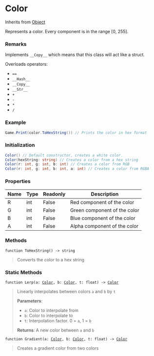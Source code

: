 # Color
Inherits from [Object](../objects/Object.md)

Represents a color. Every component is in the range [0, 255].

### Remarks
Implements `__Copy__` which means that this class will act like a struct.

Overloads operators: 
- `==`
- `__Hash__`
- `__Copy__`
- `__Str__`
- `+`
- `-`
- `*`
- `/`
### Example
```csharp
Game.Print(color.ToHexString()) // Prints the color in hex format
```
### Initialization
```csharp
Color() // Default constructor, creates a white color.
Color(hexString: string) // Creates a color from a hex string
Color(r: int, g: int, b: int) // Creates a color from RGB
Color(r: int, g: int, b: int, a: int) // Creates a color from RGBA
```

### Properties
|Name|Type|Readonly|Description|
|---|---|---|---|
|R|int|False|Red component of the color|
|G|int|False|Green component of the color|
|B|int|False|Blue component of the color|
|A|int|False|Alpha component of the color|


### Methods
<pre class="language-typescript"><code class="lang-typescript">function ToHexString() -> string</code></pre>
> Converts the color to a hex string
> 

### Static Methods
<pre class="language-typescript"><code class="lang-typescript">function Lerp(a: <a data-footnote-ref href="#user-content-fn-4">Color</a>, b: <a data-footnote-ref href="#user-content-fn-4">Color</a>, t: float) -> <a data-footnote-ref href="#user-content-fn-4">Color</a></code></pre>
> Linearly interpolates between colors `a` and `b` by `t`
> 
> **Parameters**:
> - `a`: Color to interpolate from
> - `b`: Color to interpolate to
> - `t`: Interpolation factor. 0 = `a`, 1 = `b`
> 
> **Returns**: A new color between `a` and `b`
<pre class="language-typescript"><code class="lang-typescript">function Gradient(a: <a data-footnote-ref href="#user-content-fn-4">Color</a>, b: <a data-footnote-ref href="#user-content-fn-4">Color</a>, t: float) -> <a data-footnote-ref href="#user-content-fn-4">Color</a></code></pre>
> Creates a gradient color from two colors
> 

[^0]: [Camera](../static/Camera.md)
[^1]: [Character](../objects/Character.md)
[^2]: [Collider](../objects/Collider.md)
[^3]: [Collision](../objects/Collision.md)
[^4]: [Color](../objects/Color.md)
[^5]: [Convert](../static/Convert.md)
[^6]: [Cutscene](../static/Cutscene.md)
[^7]: [Dict](../objects/Dict.md)
[^8]: [Game](../static/Game.md)
[^9]: [Human](../objects/Human.md)
[^10]: [Input](../static/Input.md)
[^11]: [Json](../static/Json.md)
[^12]: [LineCastHitResult](../objects/LineCastHitResult.md)
[^13]: [LineRenderer](../objects/LineRenderer.md)
[^14]: [List](../objects/List.md)
[^15]: [Locale](../objects/Locale.md)
[^16]: [Map](../static/Map.md)
[^17]: [MapObject](../objects/MapObject.md)
[^18]: [MapTargetable](../objects/MapTargetable.md)
[^19]: [Math](../static/Math.md)
[^20]: [Network](../static/Network.md)
[^21]: [NetworkView](../objects/NetworkView.md)
[^22]: [PersistentData](../static/PersistentData.md)
[^23]: [Physics](../static/Physics.md)
[^24]: [Player](../objects/Player.md)
[^25]: [Quaternion](../objects/Quaternion.md)
[^26]: [Random](../objects/Random.md)
[^27]: [Range](../objects/Range.md)
[^28]: [RoomData](../static/RoomData.md)
[^29]: [Set](../objects/Set.md)
[^30]: [Shifter](../objects/Shifter.md)
[^31]: [String](../static/String.md)
[^32]: [Time](../static/Time.md)
[^33]: [Titan](../objects/Titan.md)
[^34]: [Transform](../objects/Transform.md)
[^35]: [UI](../static/UI.md)
[^36]: [Vector2](../objects/Vector2.md)
[^37]: [Vector3](../objects/Vector3.md)
[^38]: [Object](../objects/Object.md)
[^39]: [Component](../objects/Component.md)

